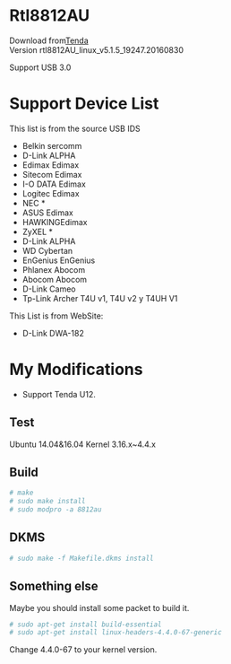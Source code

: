 # Rtl8812AU
Download from[Tenda](http://www.tenda.com.cn/download/detail-2614.html)  
Version rtl8812AU_linux_v5.1.5_19247.20160830

Support USB 3.0

# Support Device List
This list is from the source USB IDS
+ Belkin sercomm  
+ D-Link ALPHA  
+ Edimax Edimax  
+ Sitecom Edimax  
+ I-O DATA Edimax  
+ Logitec Edimax  
+ NEC *  
+ ASUS Edimax  
+ HAWKINGEdimax  
+ ZyXEL *  
+ D-Link ALPHA  
+ WD Cybertan  
+ EnGenius EnGenius  
+ Phlanex Abocom
+ Abocom Abocom
+ D-Link Cameo
+ Tp-Link Archer T4U v1, T4U v2 y T4UH V1

This List is from WebSite:
+ D-Link DWA-182

# My Modifications
- Support Tenda U12.

## Test
Ubuntu 14.04&16.04
Kernel 3.16.x~4.4.x

## Build
``` sh
# make
# sudo make install
# sudo modpro -a 8812au
```

## DKMS

``` sh
# sudo make -f Makefile.dkms install
```

## Something else
Maybe you should install some packet to build it.
``` sh
# sudo apt-get install build-essential
# sudo apt-get install linux-headers-4.4.0-67-generic
```
Change 4.4.0-67 to your kernel version.
